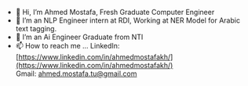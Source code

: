 - 👋 Hi, I’m Ahmed Mostafa, Fresh Graduate Computer Engineer
- 👀 I’m an NLP Engineer intern at RDI, Working at NER Model for Arabic text tagging.
- 🌱 I’m an Ai Engineer Graduate from NTI 
- 📫 How to reach me ...
  LinkedIn: [https://www.linkedin.com/in/ahmedmostafakh/](https://www.linkedin.com/in/ahmedmostafakh/)  
  Gmail: ahmed.mostafa.tu@gmail.com

<!---
ahmedmostafa0x61/ahmedmostafa0x61 is a ✨ special ✨ repository because its `README.md` (this file) appears on your GitHub profile.
You can click the Preview link to take a look at your changes.
--->
